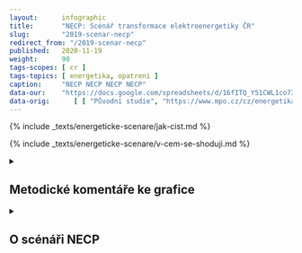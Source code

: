 ```yaml
---
layout:      infographic
title:       "NECP: Scénář transformace elektroenergetiky ČR"
slug:        "2019-scenar-necp"
redirect_from: "/2019-scenar-necp"
published:   2020-11-19
weight:      90
tags-scopes: [ cr ]
tags-topics: [ energetika, opatreni ]
caption:     "NECP NECP NECP NECP"
data-our:    "https://docs.google.com/spreadsheets/d/16fITQ_Y51CWL1co734tU5hHQUAf298chxxr3q0-lFWI/edit"
data-orig:   	[ [ "Původní studie", "https://www.mpo.cz/cz/energetika/strategicke-a-koncepcni-dokumenty/vnitrostatni-plan-ceske-republiky-v-oblasti-energetiky-a-klimatu--252016/" ] ]
---
```


{% include _texts/energeticke-scenare/jak-cist.md %}

{% include _texts/energeticke-scenare/v-cem-se-shoduji.md %}

<details markdown=1>
<summary>
<h2>Metodické komentáře ke grafice</h2>
</summary>
{% include _texts/energeticke-scenare/rozdeleni-zdroju-2019.md %}

### Rozdělení zdrojů do kategorií: rok 2030

Čísla o výrobě přebíráme přímo ze studie (ve skutečnosti jsou kombinací dvou tabulek, jedna udává výrobu z obnovitelných zdrojů v TJ, druhá výrobu z konvenčních zdrojů v TWh). Predikci instalovaného výkonu studie udává pouze u obnovitelných zdrojů. Kromě zřejmé predikce u jádra tak ve studii chybí odhad pro uhelné a plynové elektrárny.

{% include _texts/energeticke-scenare/emise.md %}
</details>

<details markdown=1>
<summary>
<h2>O scénáři NECP</h2>
</summary>

Národní klimaticko energetické plány (NECP, National Energy and Climate Plan) dala
Evropská unie za úkol sestavit jednotlivým zemí, aby bylo možné koordinovat emisní cíle EU a opatření pro jejich plnění. Český NECP, nazývaný [Vnitrostátní plán České republiky v oblasti energetiky a klimatu](https://www.mpo.cz/cz/energetika/strategicke-a-koncepcni-dokumenty/vnitrostatni-plan-ceske-republiky-v-oblasti-energetiky-a-klimatu--252016/), zpracovávalo Ministerstvo průmyslu a obchodu.


### Co NECP obsahuje? 
Stěžejní část Vnitrostátního plánu tvoří nastavení příspěvku ČR k tzv. evropským klimaticko-energetickým cílům EU v oblasti snižování emisí, zvyšování podílu obnovitelných zdrojů energie a zvyšování energetické účinnosti. NECP se však zabývá nejen elektřinou, ale energetikou obecně, do čehož spadá i chlazení a výroba tepla, distribuce zemního plynu, posouzení energetické náročnosti průmyslu a další. Na více než 400 stranách obsahuje velké množství informací, které s tématem souvisejí v různé míře, někdy i jen okrajově.  (počínaje tabulkami a grafy vývoje konečné spotřeby energie v různých sektorech v uplynulých letech, diskusí opatření v oblasti vzdělávání a poradenství, informací o stavu zásob jaderného paliva v elektrárne Dukovany až po tabulku s odhadovanými počty ovcí, prasat a skotu do roku 2040). K metodice výpočtů většiny hodnot NECP uvádí zpravidla: “*Zdroj: Vlastní zpracování MPO pro účely Vnitrostátního plánu*”.
Striktně řečeno tedy NECP není scénář transformace energetiky, protože není zřejmé, jakým způsobem dochází k většině projekcí. Přestože NECP obsahuje klima explicitně v názvu, nezmiňuje potřebu mitigace klimatické změny jako kontext, ve kterém transformace energetiky probíhá a nijak více se probíhající změně klimatu nevěnuje. 

NECP přitom vychází zejména ze dvou strategických dokumentů, [Aktualizované státní energetické koncepce ČR](https://www.mpo.cz/dokument158059.html) (ASEK) schválené v roce 2015, která počítá s pokračujícím rozvojem jaderné energetiky, a [Politiky ochrany klimatu v ČR](https://www.mzp.cz/web/edice.nsf/6d13b004071d0140c12569e700154acb/e5b3d869ad7b5eaac12582170038df44?OpenDocument) schválené v roce 2017.

### Jaké jsou cíle ČR, ze kterých NECP vychází?
V oblasti snižování emisí je cílem ČR je snížit celkové emise skleníkových plynů (tedy nejen z výroby elektřiny) do roku 2030 o 30 % v porovnání s rokem 2005, což odpovídá snížení emisí o 44 MtCO2eq. Podle emisních projekcí dojde při naplnění politik a opatření obsažených ve Vnitrostátním plánu k poklesu emisí skleníkových plynů o 34% (v porovnání s rokem 2005). 

V rámci dekarbonizace si Česká republika vytyčila cíl dosáhnout 22% podílu obnovitelných zdrojů na hrubé konečné spotřebě energie. Ta obsahuje  nejen elektřinu, ale i spotřebu energie při chlazení a výrobě tepla, v dopravě apod. V roce 2020 je tento podíl 13%.

NECP dále vychází z Státní energetické koncepce ASEK, která počítá s navýšením produkce elektřiny z jádra do roku 2040 na 46-58%. Plánovaná dostavba nových bloků se sice přímo neprojeví do roku 2030, nepřímo však souvisí s jen pomalým navyšováním OZE v rámci NECP. 



## Metodika: 
K metodice výpočtů hodnot výroby elektřiny či instalovaného výkonu jednotlivých zdrojů NECP uvádí zpravidla: “Zdroj: Vlastní zpracování MPO pro účely Vnitrostátního plánu”. Lze očekávat, že půjde o hodnoty z jiných dokumentů (např. Státní Energetická Koncepce), expertní odhady, nebo o rozpady cílů, které byly s Evropskou Unií vyjednány na politické úrovni. NECP modelování nebo kritéria optimalizace nezmiňuje.  

Pro naše zobrazení scénáře elektro-energetiky, jak ji uvažuje NECP jsme použili:  
Hodnoty hrubé výroby elektřiny podle paliv - tabulka 168 na straně 341. 
Hodnoty výroby elektřiny z OZE  - tabulka 15. na straně 31.
Instalovaný výkon OZE - tabulka 18. na straně 33. 

</details>
